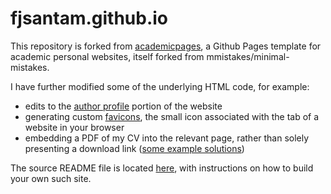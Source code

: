 # fjsantam.github.io

This repository is forked from [academicpages](https://github.com/academicpages/academicpages.github.io), a Github Pages template for academic personal websites, itself forked from mmistakes/minimal-mistakes. 

I have further modified some of the underlying HTML code, for example: 
* edits to the [author profile](author-profile.html) portion of the website 
* generating custom [favicons](https://github.com/fjsantam/fjsantam.github.io/tree/master/images/favicon), the small icon associated with the tab of a website in your browser
* embedding a PDF of my CV into the relevant page, rather than solely presenting a download link ([some example solutions](https://stackoverflow.com/questions/291813/recommended-way-to-embed-pdf-in-html))

The source README file is located [here](README_source.md), with instructions on how to build your own such site.
